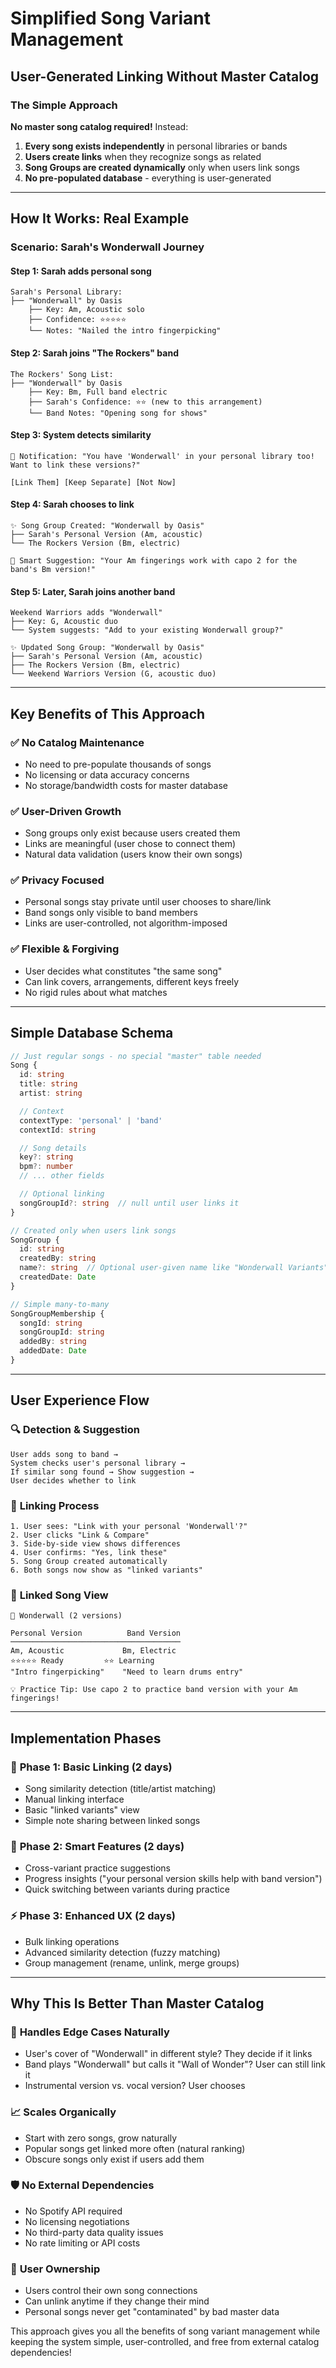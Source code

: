 # Simplified Song Variant Management
## User-Generated Linking Without Master Catalog

### The Simple Approach

**No master song catalog required!** Instead:

1. **Every song exists independently** in personal libraries or bands
2. **Users create links** when they recognize songs as related
3. **Song Groups are created dynamically** only when users link songs
4. **No pre-populated database** - everything is user-generated

---

## How It Works: Real Example

### Scenario: Sarah's Wonderwall Journey

#### **Step 1: Sarah adds personal song**
```
Sarah's Personal Library:
├── "Wonderwall" by Oasis
    ├── Key: Am, Acoustic solo
    ├── Confidence: ⭐⭐⭐⭐⭐
    └── Notes: "Nailed the intro fingerpicking"
```

#### **Step 2: Sarah joins "The Rockers" band**
```
The Rockers' Song List:
├── "Wonderwall" by Oasis
    ├── Key: Bm, Full band electric
    ├── Sarah's Confidence: ⭐⭐ (new to this arrangement)
    └── Band Notes: "Opening song for shows"
```

#### **Step 3: System detects similarity**
```
🔗 Notification: "You have 'Wonderwall' in your personal library too!
Want to link these versions?"

[Link Them] [Keep Separate] [Not Now]
```

#### **Step 4: Sarah chooses to link**
```
✨ Song Group Created: "Wonderwall by Oasis"
├── Sarah's Personal Version (Am, acoustic)
└── The Rockers Version (Bm, electric)

🎯 Smart Suggestion: "Your Am fingerings work with capo 2 for the band's Bm version!"
```

#### **Step 5: Later, Sarah joins another band**
```
Weekend Warriors adds "Wonderwall"
├── Key: G, Acoustic duo
└── System suggests: "Add to your existing Wonderwall group?"

✨ Updated Song Group: "Wonderwall by Oasis"
├── Sarah's Personal Version (Am, acoustic)
├── The Rockers Version (Bm, electric)
└── Weekend Warriors Version (G, acoustic duo)
```

---

## Key Benefits of This Approach

### ✅ **No Catalog Maintenance**
- No need to pre-populate thousands of songs
- No licensing or data accuracy concerns
- No storage/bandwidth costs for master database

### ✅ **User-Driven Growth**
- Song groups only exist because users created them
- Links are meaningful (user chose to connect them)
- Natural data validation (users know their own songs)

### ✅ **Privacy Focused**
- Personal songs stay private until user chooses to share/link
- Band songs only visible to band members
- Links are user-controlled, not algorithm-imposed

### ✅ **Flexible & Forgiving**
- User decides what constitutes "the same song"
- Can link covers, arrangements, different keys freely
- No rigid rules about what matches

---

## Simple Database Schema

```typescript
// Just regular songs - no special "master" table needed
Song {
  id: string
  title: string
  artist: string

  // Context
  contextType: 'personal' | 'band'
  contextId: string

  // Song details
  key?: string
  bpm?: number
  // ... other fields

  // Optional linking
  songGroupId?: string  // null until user links it
}

// Created only when users link songs
SongGroup {
  id: string
  createdBy: string
  name?: string  // Optional user-given name like "Wonderwall Variants"
  createdDate: Date
}

// Simple many-to-many
SongGroupMembership {
  songId: string
  songGroupId: string
  addedBy: string
  addedDate: Date
}
```

---

## User Experience Flow

### 🔍 **Detection & Suggestion**
```
User adds song to band →
System checks user's personal library →
If similar song found → Show suggestion →
User decides whether to link
```

### 🔗 **Linking Process**
```
1. User sees: "Link with your personal 'Wonderwall'?"
2. User clicks "Link & Compare"
3. Side-by-side view shows differences
4. User confirms: "Yes, link these"
5. Song Group created automatically
6. Both songs now show as "linked variants"
```

### 📱 **Linked Song View**
```
🎵 Wonderwall (2 versions)

Personal Version          Band Version
──────────────────────────────────────
Am, Acoustic             Bm, Electric
⭐⭐⭐⭐⭐ Ready         ⭐⭐ Learning
"Intro fingerpicking"    "Need to learn drums entry"

💡 Practice Tip: Use capo 2 to practice band version with your Am fingerings!
```

---

## Implementation Phases

### 🚀 **Phase 1: Basic Linking (2 days)**
- Song similarity detection (title/artist matching)
- Manual linking interface
- Basic "linked variants" view
- Simple note sharing between linked songs

### 🎯 **Phase 2: Smart Features (2 days)**
- Cross-variant practice suggestions
- Progress insights ("your personal version skills help with band version")
- Quick switching between variants during practice

### ⚡ **Phase 3: Enhanced UX (2 days)**
- Bulk linking operations
- Advanced similarity detection (fuzzy matching)
- Group management (rename, unlink, merge groups)

---

## Why This Is Better Than Master Catalog

### 🎵 **Handles Edge Cases Naturally**
- User's cover of "Wonderwall" in different style? They decide if it links
- Band plays "Wonderwall" but calls it "Wall of Wonder"? User can still link it
- Instrumental version vs. vocal version? User chooses

### 📈 **Scales Organically**
- Start with zero songs, grow naturally
- Popular songs get linked more often (natural ranking)
- Obscure songs only exist if users add them

### 🛡️ **No External Dependencies**
- No Spotify API required
- No licensing negotiations
- No third-party data quality issues
- No rate limiting or API costs

### 🎯 **User Ownership**
- Users control their own song connections
- Can unlink anytime if they change their mind
- Personal songs never get "contaminated" by bad master data

This approach gives you all the benefits of song variant management while keeping the system simple, user-controlled, and free from external catalog dependencies!